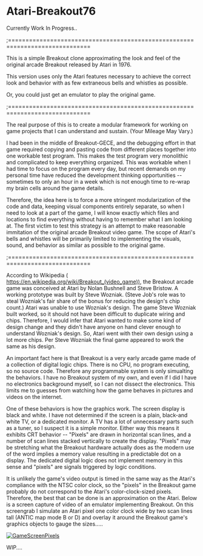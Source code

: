 # Atari-Breakout76
Currently Work In Progress..

;=============================================================================

This is a simple Breakout clone approximating the look and feel of the original arcade Breakout released by Atari in 1976.

This version uses only the Atari features necessary to achieve the correct look and behavior with as few extraneous bells and whistles as possible.

Or, you could just get an emulator to play the original game.

;=============================================================================

The real purpose of this is to create a modular framework for working on game projects that I can understand and sustain. (Your Mileage May Vary.)  

I had been in the middle of Breakout-GECE, and the debugging effort in that game required copying and pasting code from different places together into one workable test program.  This makes the test program very monolithic and complicated to keep everything organized.  This was workable when I had time to focus on the program every day, but recent demands on my personal time have reduced the development thinking opportunities -- sometimes to only an hour in a week which is not enough time to re-wrap  my brain cells around the game details.  

Therefore, the idea here is to force a more stringent modularization of the code and data, keeping visual components entirely separate, so when I need to look at a part of the game, I will know exactly which files and locations to find everything without having to remember what I am looking at.  The first victim to test this strategy is an attempt to make reasonable immitation of the original arcade Breakout video game. The  scope of Atari's bells and whistles will be primarily limited to implementing the visuals, sound, and behavior as similar as possible to the original game.

;=============================================================================

According to Wikipedia ( https://en.wikipedia.org/wiki/Breakout_(video_game)), the Breakout arcade game was conceived at Atari by Nolan Bushnell and Steve Bristow.  A working prototype was built by Steve Wozniak. (Steve Job's role was to steal Wozniak's fair share of the bonus for reducing the design's chip count.)  Atari was unable to use Wozniak's design.  The game Steve Wozniak built worked, so it should not have been difficult to duplicate wiring and chips.  Therefore, I would infer that Atari wanted to make some kind of design change and they didn't have anyone on hand clever enough to understand Wozniak's design. So, Atari went with their own design using a lot more chips.  Per Steve Wozniak the final game appeared to work the same as his design.

An important fact here is that Breakout is a very early arcade game made of a collection of digital logic chips.  There is no CPU, no program executing, so no source code.  Therefore any programmable system is only simualting the behaviors.  I have no Breakout system of my own, and even if I did I have no electronics background myself, so I can not dissect the electronics.  This limits me to guesses from watching how the game behaves in pictures and videos on the internet.

One of these behaviors is how the graphics work.  The screen display is black and white.  I have not determined if the screen is a plain, black-and white TV, or a dedicated monitor.  A TV has a lot of unnecessary parts such as a tuner, so I suspect it is a simple monitor.  Either way this means it exhibits CRT behavior -- "Pixels" are drawn in horizontal scan lines, and a number of scan lines stacked vertically to create the display.  "Pixels" may be stretching what the Breakout hardware actually does as the modern use of the word implies a memory value resulting in a predictable dot on a display. The dedicated digital logic does not implement memory in this sense and "pixels" are signals triggered by logic conditions.  

It is unlikely the game's video output is timed in the same way as the Atari's compliance with the NTSC color clock, so the "pixels" in the Breakout game probably do not correspond to the Atari's color-clock-sized pixels.  Therefore, the best that can be done is an approximation on the Atari.  Below is a screen capture of video of an emulator implementing Breakout.  On this screengrab I simulate an Atari pixel one color clock wide by two scan lines tall (ANTIC map mode B or D) and overlay it around the Breakout game's graphics objects to gauge the sizes.....

[![GameScreenPixels](https://github.com/kenjennings/Breakout76/blob/master/breakout_bw_pixels.jpg)](#features)

WIP....

